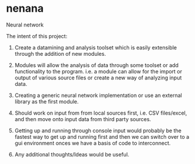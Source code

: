 # nenana
Neural network

The intent of this project:

1. Create a datamining and analysis toolset which is easily extensible through the addition of new modules.

2. Modules will allow the analysis of data through some toolset or add functionality to the program.
   i.e. a module can allow for the import or output of various source files or create a new way of analyzing input data.

3. Creating a generic neural network implementation or use an external library as the first module.

4. Should work on input from from local sources first, i.e. CSV files/excel, and then move onto input data from third party sources.

5. Getting up and running through console input would probably be the fastest way to get up and running first
   and then we can switch over to a gui environment onces we have a basis of code to interconnect.

6. Any additional thoughts/Ideas would be useful.
